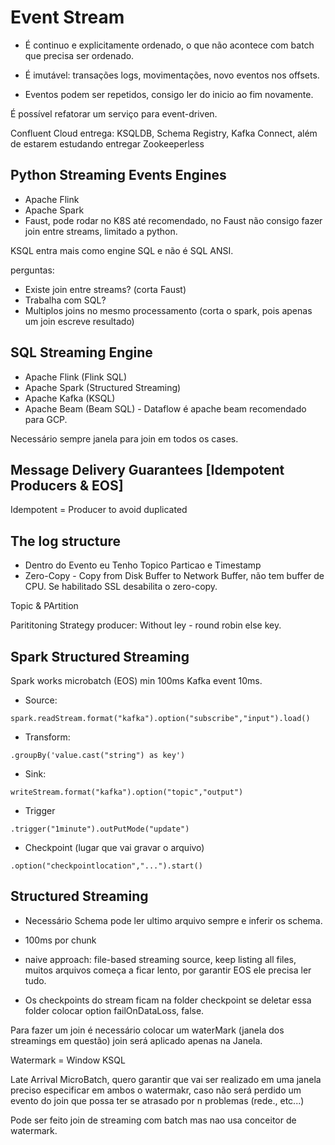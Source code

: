# Event Stream

- É continuo e explicitamente ordenado, o que não acontece com batch que precisa ser ordenado.

- É imutável: transações logs, movimentações, novo eventos nos offsets.

- Eventos podem ser repetidos, consigo ler do inicio ao fim novamente.


É possível refatorar um serviço para event-driven.

Confluent Cloud entrega: KSQLDB, Schema Registry, Kafka Connect, além de estarem estudando entregar Zookeeperless

## Python Streaming Events Engines

- Apache Flink
- Apache Spark
- Faust, pode rodar no K8S até recomendado, no Faust não consigo fazer join entre streams, limitado a python.

KSQL entra mais como engine SQL e não é SQL ANSI.

perguntas: 
- Existe join entre streams? (corta Faust)
- Trabalha com SQL?
- Multiplos joins no mesmo processamento (corta o spark, pois apenas um join escreve resultado)

## SQL Streaming Engine

- Apache Flink (Flink SQL)
- Apache Spark (Structured Streaming)
- Apache Kafka (KSQL)
- Apache Beam (Beam SQL) - Dataflow é apache beam recomendado para GCP.

Necessário sempre janela para join em todos os cases.

## Message Delivery Guarantees [Idempotent Producers & EOS]

Idempotent = Producer to avoid duplicated

## The log structure


- Dentro do Evento eu Tenho Topico Particao e Timestamp
- Zero-Copy - Copy from Disk Buffer to Network Buffer, não tem buffer de CPU. Se habilitado SSL desabilita o zero-copy.

Topic & PArtition

Parititoning Strategy producer: Without ley - round robin else key.

## Spark Structured Streaming

Spark works microbatch (EOS) min 100ms Kafka event 10ms.

- Source: 
```
spark.readStream.format("kafka").option("subscribe","input").load()
```
- Transform:

```
.groupBy('value.cast("string") as key')
```

- Sink:
```
writeStream.format("kafka").option("topic","output")
```

- Trigger
```
.trigger("1minute").outPutMode("update")
```

- Checkpoint (lugar que vai gravar o arquivo)

```
.option("checkpointlocation","...").start()
```

## Structured Streaming

- Necessário Schema pode ler ultimo arquivo sempre e inferir os schema.
- 100ms por chunk
- naive approach: file-based streaming source, keep listing all files, muitos arquivos começa a ficar lento, por garantir EOS ele precisa ler tudo.


- Os checkpoints do stream ficam na folder checkpoint se deletar essa folder colocar option failOnDataLoss, false.

Para fazer um join é necessário colocar um waterMark (janela dos streamings em questão) join será aplicado apenas na Janela.

Watermark = Window KSQL

Late Arrival MicroBatch, quero garantir que vai ser realizado em uma janela preciso especificar em ambos o watermakr, caso não será perdido um evento do join que possa ter se atrasado por n problemas (rede., etc...)

Pode ser feito join de streaming com batch mas nao usa conceitor de watermark.